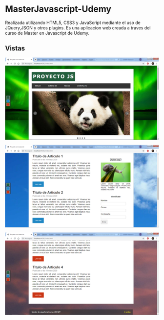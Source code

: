 # MasterJavascript-Udemy

Realizada utilizando HTML5, CSS3 y JavaScript mediante el uso de JQuery,JSON y otros plugins.
Es una aplicacion web creada a traves del curso de Master en Javascript de Udemy.

## Vistas

 ![Web](UDEMY-MasterJS/Vistas/1era.PNG)


 ![Web](UDEMY-MasterJS/Vistas/2da.PNG)


 ![Web](UDEMY-MasterJS/Vistas/3era.PNG)
